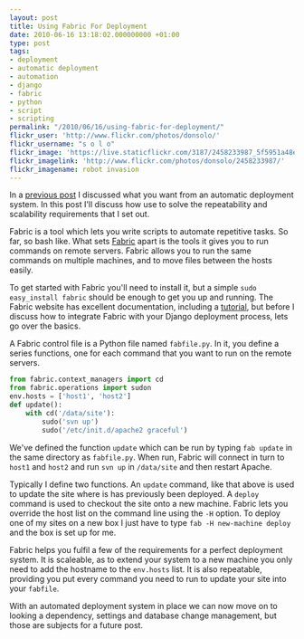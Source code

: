 ```yaml
---
layout: post
title: Using Fabric For Deployment
date: 2010-06-16 13:18:02.000000000 +01:00
type: post
tags:
- deployment
- automatic deployment
- automation
- django
- fabric
- python
- script
- scripting
permalink: "/2010/06/16/using-fabric-for-deployment/"
flickr_user: 'http://www.flickr.com/photos/donsolo/'
flickr_username: "s o l o"
flickr_image: 'https://live.staticflickr.com/3187/2458233987_5f5951a48e_w.jpg'
flickr_imagelink: 'http://www.flickr.com/photos/donsolo/2458233987/'
flickr_imagename: robot invasion
---
```

In a [previous post](/2010/04/15/perfect-deployment-of-websites) I discussed what you want from an automatic
deployment system. In this post I'll discuss how use to solve the repeatability and scalability requirements
that I set out.

Fabric is a tool which lets you write scripts to automate repetitive tasks. So far, so bash like. What sets
[Fabric](http://fabfile.org) apart is the tools it gives you to run commands on remote servers. Fabric allows
you to run the same commands on multiple machines, and to move files between the hosts easily.

To get started with Fabric you'll need to install it, but a simple `sudo easy_install fabric` should be enough
to get you up and running. The Fabric website has excellent documentation, including a
[tutorial](http://docs.fabfile.org/0.9.1/tutorial.html), but before I discuss how to integrate Fabric with
your Django deployment process, lets go over the basics.

A Fabric control file is a Python file named `fabfile.py`. In it, you define a series functions, one for each
command that you want to run on the remote servers.

```python
from fabric.context_managers import cd
from fabric.operations import sudon
env.hosts = ['host1', 'host2']
def update():
    with cd('/data/site'):
        sudo('svn up')
        sudo('/etc/init.d/apache2 graceful')
```

 We've defined the function `update` which can be run by typing `fab update` in the same directory as
`fabfile.py`. When run, Fabric will connect in turn to `host1` and `host2` and run `svn up` in `/data/site`
and then restart Apache.

Typically I define two functions. An `update` command, like that above is used to update the site where is has
previously been deployed. A `deploy` command is used to checkout the site onto a new machine. Fabric lets you
override the host list on the command line using the `-H` option. To deploy one of my sites on a new box I
just have to type `fab -H new-machine deploy` and the box is set up for me.

Fabric helps you fulfil a few of the requirements for a perfect deployment system. It is scaleable, as to
extend your system to a new machine you only need to add the hostname to the `env.hosts` list. It is also
repeatable, providing you put every command you need to run to update your site into your `fabfile`.

With an automated deployment system in place we can now move on to looking a dependency, settings and database
change management, but those are subjects for a future post.

